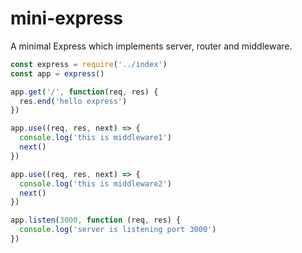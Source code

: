 # mini-express

A minimal Express which implements server, router and middleware.

```javascript
const express = require('../index')
const app = express()

app.get('/', function(req, res) {
  res.end('hello express')
})

app.use((req, res, next) => {
  console.log('this is middleware1')
  next()
})

app.use((req, res, next) => {
  console.log('this is middleware2')
  next()
})

app.listen(3000, function (req, res) {
  console.log('server is listening port 3000')
})
```